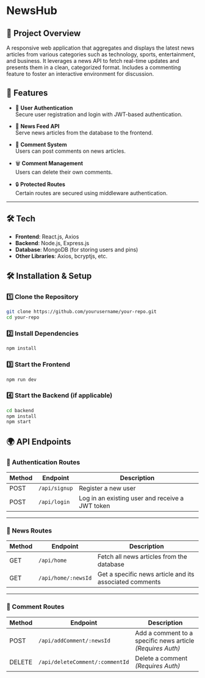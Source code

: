 # NewsHub

## 📌 Project Overview
 A responsive web application that aggregates and displays the latest news articles from various categories such as technology, sports, entertainment, and business. It leverages a news API to fetch real-time updates and presents them in a clean, categorized format. Includes a commenting feature to foster an interactive environment for discussion.

## 🚀 Features
- 🔐 **User Authentication**  
  Secure user registration and login with JWT-based authentication.

- 📰 **News Feed API**  
  Serve news articles from the database to the frontend.

- 💬 **Comment System**  
  Users can post comments on news articles.

- 🗑️ **Comment Management**  
  Users can delete their own comments.

- 🔒 **Protected Routes**  
  Certain routes are secured using middleware authentication.

---

## 🛠️ Tech 
- **Frontend**: React.js, Axios
- **Backend**: Node.js, Express.js
- **Database**: MongoDB (for storing users and pins)
- **Other Libraries**: Axios, bcryptjs, etc.


## 🛠️ Installation & Setup
### 1️⃣ Clone the Repository
```sh
git clone https://github.com/yourusername/your-repo.git
cd your-repo
```

### 2️⃣ Install Dependencies
```sh
npm install
```

### 3️⃣ Start the Frontend
```sh
npm run dev
```

### 4️⃣ Start the Backend (if applicable)
```sh
cd backend
npm install
npm start
```

## 🌍 API Endpoints

### 🔐 Authentication Routes

| Method | Endpoint       | Description                                         |
|--------|----------------|-----------------------------------------------------|
| POST   | `/api/signup`  | Register a new user                                 |
| POST   | `/api/login`   | Log in an existing user and receive a JWT token     |

---

### 📰 News Routes

| Method | Endpoint             | Description                                          |
|--------|----------------------|------------------------------------------------------|
| GET    | `/api/home`          | Fetch all news articles from the database            |
| GET    | `/api/home/:newsId`  | Get a specific news article and its associated comments |

---

### 💬 Comment Routes

| Method | Endpoint                          | Description                                             |
|--------|-----------------------------------|---------------------------------------------------------|
| POST   | `/api/addComment/:newsId`         | Add a comment to a specific news article *(Requires Auth)* |
| DELETE | `/api/deleteComment/:commentId`   | Delete a comment *(Requires Auth)*                      |

